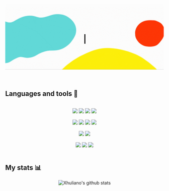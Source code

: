 <p align="center" margin-bottom="5px">
  <img src="https://github.com/xhulianobushi/xhulianobushi/blob/main/back_Xhuliano.gif" alt="Hi, I'm a Xhuliano 👋 I'm a Front End developer 👨‍💻">
</p>
<br>

##  Languages and tools 🧰

<br/>
<div align="center">
  <img src="https://img.shields.io/badge/git%20-%23F05033.svg?&style=for-the-badge&logo=git&logoColor=white"/>
  <img src="https://img.shields.io/badge/Ionic-3880FF?style=for-the-badge&logo=ionic&logoColor=white"/>
  <img src="https://img.shields.io/badge/angular-%23DD0031.svg?style=for-the-badge&logo=angular&logoColor=white"/>
  <img src="https://img.shields.io/badge/Capacitor-119EFF?style=for-the-badge&logo=Capacitor&logoColor=white"/>
</div>
<br/>
<div align="center">
  <img src="https://img.shields.io/badge/html5%20-%23E34F26.svg?&style=for-the-badge&logo=html5&logoColor=white"/>
  <img src="https://img.shields.io/badge/css3%20-%231572B6.svg?&style=for-the-badge&logo=css3&logoColor=white"/>
  <img src="https://img.shields.io/badge/javascript-%23323330.svg?style=for-the-badge&logo=javascript&logoColor=%23F7DF1E"/>
  <img src="https://img.shields.io/badge/typescript%20-%23007ACC.svg?&style=for-the-badge&logo=typescript&logoColor=white"/>
</div>
<br/>
<div align="center">
  <img src="http://img.shields.io/badge/-PHPStorm-181717?style=for-the-badge&logo=phpstorm&logoColor=white"/>
  <img src="https://img.shields.io/badge/Visual_Studio_Code-0078D4?style=for-the-badge&logo=visual%20studio%20code&logoColor=white"/>
</div>
<br/>
<div align="center">
  <img src="https://img.shields.io/badge/Figma-F24E1E?style=for-the-badge&logo=figma&logoColor=white"/>
  <img src="https://img.shields.io/badge/Adobe%20XD-470137?style=for-the-badge&logo=Adobe%20XD&logoColor=#FF61F6"/>
  <img src="https://img.shields.io/badge/InVision-FF3366?style=for-the-badge&logo=InVision&logoColor=white"/>
</div>
<br/>

##  My stats 📊

<div align="center">
      <img align="center" alt="Xhuliano's github stats" 
      src="https://github-readme-stats.vercel.app/api?username=xhulianobushi&show_icons=true&theme=algolia&count_private=true&include_all_commits=true"/>
</div>  

